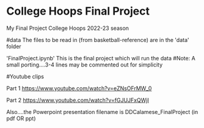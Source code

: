 # College Hoops Final Project
 My Final Project College Hoops 2022-23 season

#data
The files to be read in (from basketball-reference) are in the 'data' folder

'FinalProject.ipynb'
This is the final project which will run the data
#Note: A small porting....3-4 lines may be commented out for simplicity

#Youtube clips

Part 1
https://www.youtube.com/watch?v=eZNsOFrMW_0

Part 2
https://www.youtube.com/watch?v=fGJUJFxQWjI

Also....the Powerpoint presentation filename is
DDCalamese_FinalProject (in pdf OR ppt)
